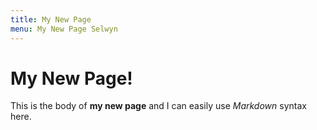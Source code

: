 ```yaml
---
title: My New Page
menu: My New Page Selwyn
---
```

# My New Page!

This is the body of **my new page** and I can easily use _Markdown_ syntax here.
